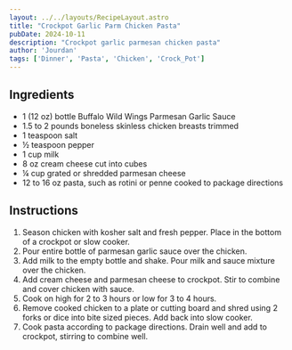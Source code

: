 ```yaml
---
layout: ../../layouts/RecipeLayout.astro
title: "Crockpot Garlic Parm Chicken Pasta"
pubDate: 2024-10-11
description: "Crockpot garlic parmesan chicken pasta"
author: 'Jourdan'
tags: ['Dinner', 'Pasta', 'Chicken', 'Crock_Pot']
---
```


<h2 class='text-2xl py-4'>Ingredients</h2>
<ul class='list-disc ms-4 ps-4 py-2'>
    <li>1 (12 oz) bottle Buffalo Wild Wings Parmesan Garlic Sauce</li>
    <li>1.5 to 2 pounds boneless skinless chicken breasts trimmed</li>
    <li>1 teaspoon salt</li>
    <li>½ teaspoon pepper</li>
    <li>1 cup milk</li>
    <li>8 oz cream cheese cut into cubes</li>
    <li>¼ cup grated or shredded parmesan cheese</li>
    <li>12 to 16 oz pasta, such as rotini or penne cooked to package directions</li>
</ul>
<h2 class='text-2xl py-4'>Instructions</h2>
<ol class='list-decimal ms-4 ps-4 py-2'>
    <li>Season chicken with kosher salt and fresh pepper. Place in the bottom of a crockpot or slow cooker.</li>
    <li>Pour entire bottle of parmesan garlic sauce over the chicken.</li>
    <li>Add milk to the empty bottle and shake. Pour milk and sauce mixture over the chicken.</li>
    <li>Add cream cheese and parmesan cheese to crockpot. Stir to combine and cover chicken with sauce.</li>
    <li>Cook on high for 2 to 3 hours or low for 3 to 4 hours.</li>
    <li>Remove cooked chicken to a plate or cutting board and shred using 2 forks or dice into bite sized pieces. Add back into slow cooker.</li>
    <li>Cook pasta according to package directions. Drain well and add to crockpot, stirring to combine well.</li>
</ol>